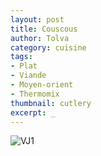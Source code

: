 ```yaml
---
layout: post
title: Couscous
author: Tolva
category: cuisine
tags:
- Plat
- Viande
- Moyen-orient
- Thermomix
thumbnail: cutlery
excerpt: _
---
```


![VJ1](https://farm2.staticflickr.com/1463/26616976945_24fc5327b7_b.jpg)
